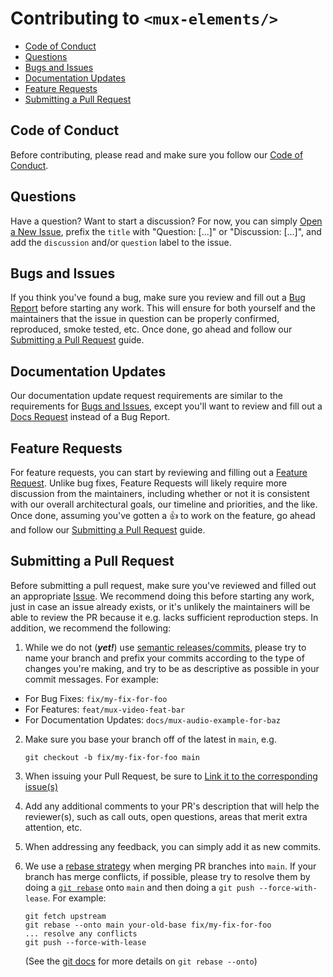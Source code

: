 # Contributing to `<mux-elements/>`

- [Code of Conduct](#code-of-conduct)
- [Questions](#questions)
- [Bugs and Issues](#issues)
- [Documentation Updates](#documentation)
- [Feature Requests](#features)
- [Submitting a Pull Request](#pull-requests)

## <a name="code-of-conduct">Code of Conduct</a>

Before contributing, please read and make sure you follow our [Code of Conduct](CODE_OF_CONDUCT.md).

## <a name="questions">Questions</a>

Have a question? Want to start a discussion? For now, you can simply [Open a New Issue](https://github.com/muxinc/elements/issues/new), prefix the `title` with "Question: [...]" or "Discussion: [...]", and add the `discussion` and/or `question` label to the issue.

## <a name="issues">Bugs and Issues</a>

If you think you've found a bug, make sure you review and fill out a [Bug Report](https://github.com/muxinc/elements/issues/new/choose) before starting any work. This will ensure for both yourself and the maintainers that the issue in question can be properly confirmed, reproduced, smoke tested, etc. Once done, go ahead and follow our [Submitting a Pull Request](#pull-requests) guide.

## <a name="documentation">Documentation Updates</a>

Our documentation update request requirements are similar to the requirements for [Bugs and Issues](#issues), except you'll want to review and fill out a [Docs Request](https://github.com/muxinc/elements/issues/new/choose) instead of a Bug Report.

## <a name="features">Feature Requests</a>

For feature requests, you can start by reviewing and filling out a [Feature Request](https://github.com/muxinc/elements/issues/new/choose). Unlike bug fixes, Feature Requests will likely require more discussion from the maintainers, including whether or not it is consistent with our overall architectural goals, our timeline and priorities, and the like. Once done, assuming you've gotten a 👍 to work on the feature, go ahead and follow our [Submitting a Pull Request](#pull-requests) guide.

## <a name="pull-requests">Submitting a Pull Request</a>

Before submitting a pull request, make sure you've reviewed and filled out an appropriate [Issue](https://github.com/muxinc/elements/issues/new/choose). We recommend doing this before starting any work, just in case an issue already exists, or it's unlikely the maintainers will be able to review the PR because it e.g. lacks sufficient reproduction steps. In addition, we recommend the following:

1. While we do not (_**yet!**_) use [semantic releases/commits](https://openbase.com/js/@semantic-release/commit-analyzer/documentation), please try to name your branch and prefix your commits according to the type of changes you're making, and try to be as descriptive as possible in your commit messages. For example:

- For Bug Fixes: `fix/my-fix-for-foo`
- For Features: `feat/mux-video-feat-bar`
- For Documentation Updates: `docs/mux-audio-example-for-baz`

2. Make sure you base your branch off of the latest in `main`, e.g.

   ```shell
   git checkout -b fix/my-fix-for-foo main
   ```

3. When issuing your Pull Request, be sure to [Link it to the corresponding issue(s)](https://docs.github.com/en/issues/tracking-your-work-with-issues/linking-a-pull-request-to-an-issue#linking-a-pull-request-to-an-issue-using-a-keyword)

4. Add any additional comments to your PR's description that will help the reviewer(s), such as call outs, open questions, areas that merit extra attention, etc.

5. When addressing any feedback, you can simply add it as new commits.

6. We use a [rebase strategy](https://docs.github.com/en/repositories/configuring-branches-and-merges-in-your-repository/configuring-pull-request-merges/configuring-commit-rebasing-for-pull-requests) when merging PR branches into `main`. If your branch has merge conflicts, if possible, please try to resolve them by doing a [`git rebase`](https://git-scm.com/docs/git-rebase) onto `main` and then doing a `git push --force-with-lease`. For example:

   ```shell
   git fetch upstream
   git rebase --onto main your-old-base fix/my-fix-for-foo
   ... resolve any conflicts
   git push --force-with-lease
   ```

   (See the [git docs](https://git-scm.com/docs/git-rebase) for more details on `git rebase --onto`)

